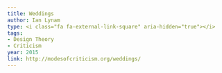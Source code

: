 ```yaml
---
title: Weddings
author: Ian Lynam
type: <i class="fa fa-external-link-square" aria-hidden="true"></i>
tags:
- Design Theory
- Criticism
year: 2015
link: http://modesofcriticism.org/weddings/
---
```

